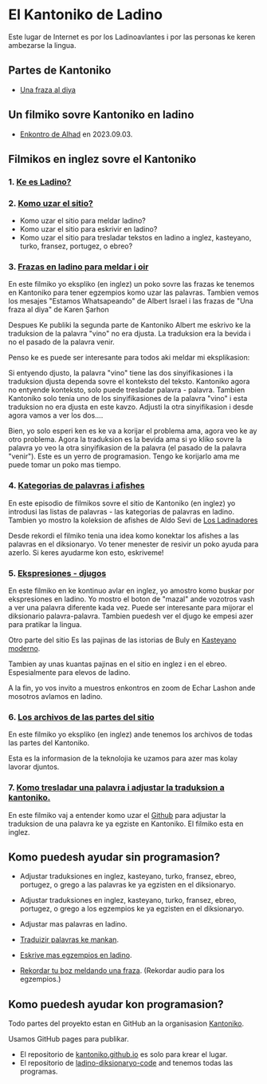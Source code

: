 # El Kantoniko de Ladino

Este lugar de Internet es por los Ladinoavlantes i por las personas ke keren ambezarse la lingua.

## Partes de Kantoniko

* [Una fraza al diya](una-fraza-al-diya)

## Un filmiko sovre Kantoniko en ladino

* [Enkontro de Alhad](https://www.youtube.com/watch?v=B8BeC922reo) en 2023.09.03.

## Filmikos en inglez sovre el Kantoniko

### 1. [Ke es Ladino?](https://youtu.be/-oXEcsfGyAQ)

### 2. [Komo uzar el sitio?](https://youtu.be/xO6fb5SAkYA)

* Komo uzar el sitio para meldar ladino?
* Komo uzar el sitio para eskrivir en ladino?
* Komo uzar el sitio para tresladar tekstos en ladino a inglez, kasteyano, turko, fransez, portugez, o ebreo?

### 3. [Frazas en ladino para meldar i oir ](https://www.youtube.com/watch?v=T_CgIoFAJOs)

En este filmiko yo ekspliko (en inglez) un poko sovre las frazas ke tenemos en Kantoniko para tener egzempios komo uzar las palavras. Tambien vemos los mesajes "Estamos Whatsapeando" de  Albert Israel i las frazas de "Una fraza al diya" de Karen Şarhon


Despues Ke publiki la segunda parte de Kantoniko Albert me eskrivo ke la traduksion de la palavra "vino" no era djusta. La traduksion era la bevida i no el pasado de la palavra venir.


Penso ke es puede ser interesante para todos aki meldar mi eksplikasion:

Si entyendo djusto, la palavra "vino" tiene las dos sinyifikasiones i la traduksion djusta dependa sovre el konteksto del teksto. Kantoniko agora no entyende konteksto, solo puede tresladar palavra - palavra. Tambien Kantoniko solo tenia uno de los sinyifikasiones de la palavra "vino" i esta traduksion no era djusta en este kavzo.  Adjusti la otra sinyifikasion i desde agora vamos a ver los dos....

Bien, yo solo esperi ken es ke va a korijar el problema ama, agora veo ke ay otro problema.
Agora la traduksion es la bevida ama si yo kliko sovre la palavra yo veo la otra sinyifikasion de la palavra (el pasado de la palavra "venir").
Este es un yerro de programasion. Tengo ke korijarlo ama me puede tomar un poko mas tiempo.

### 4. [Kategorias de palavras i afishes](https://youtu.be/sCesj7O4z6E)

En este episodio de filmikos sovre el sitio de Kantoniko (en inglez) yo introdusi las listas de palavras - las kategorias de palavras en ladino.
Tambien yo mostro la koleksion de afishes de Aldo Sevi de [Los Ladinadores](https://www.facebook.com/groups/ladinadores)

Desde rekordi el filmiko tenia una idea komo konektar los afishes a las palavras en el diksionaryo.
Vo tener menester de resivir un poko ayuda para azerlo. Si keres ayudarme kon esto, eskriveme!

### 5. [Ekspresiones - djugos](https://youtu.be/KO3YM1u78r4)

En este filmiko en ke kontinuo avlar en inglez, yo amostro komo buskar por ekspresiones en ladino.
Yo mostro el boton de "mazal" ande vozotros vash a ver una palavra diferente kada vez. Puede ser interesante para mijorar el diksionario palavra-palavra.
Tambien puedesh ver el djugo ke empesi azer para pratikar la lingua.

Otro parte del sitio Es las pajinas de las istorias de Buly en [Kasteyano moderno](https://kantoniko.com/haberes-buenos-de-buly/).

Tambien ay unas kuantas pajinas en el sitio en inglez i en el ebreo. Espesialmente para elevos de ladino.

A la fin, yo vos invito a muestros enkontros en zoom de Echar Lashon ande mosotros avlamos en ladino.

### 6. [Los archivos de las partes del sitio](https://youtu.be/eirWr_w97FM)

En este filmiko yo ekspliko (en inglez) ande tenemos los archivos de todas las partes del Kantoniko.

Esta es la informasion de la teknolojia ke uzamos para azer mas kolay lavorar djuntos.

### 7. [Komo tresladar una palavra i adjustar la traduksion a kantoniko.](https://youtu.be/hHA_GqElleo)

En este filmiko  vaj a entender komo uzar el [Github](https://github.com/) para adjustar la traduksion de una palavra ke ya egziste en Kantoniko. El filmiko esta en inglez.


## Komo puedesh ayudar sin programasion?

* Adjustar traduksiones en inglez, kasteyano, turko, fransez, ebreo, portugez, o grego a las palavras ke ya egzisten en el diksionaryo.
* Adjustar traduksiones en inglez, kasteyano, turko, fransez, ebreo, portugez, o grego a los egzempios ke ya egzisten en el diksionaryo.

* Adjustar mas palavras en ladino.

* [Traduizir palavras ke mankan](traduizir-palavras-ke-mankan).
* [Eskrive mas egzempios en ladino](eskrive-egzempios).
* [Rekordar tu boz meldando una fraza](rekordar-tu-boz-meldando-una-fraza). (Rekordar audio para los egzempios.)

## Komo puedesh ayudar kon programasion?

Todo partes del proyekto estan en GitHub an la organisasion [Kantoniko](https://github.com/kantoniko/).

Usamos GitHub pages para publikar.

* El repositorio de [kantoniko.github.io](https://github.com/kantoniko/kantoniko.github.io/) es solo para krear el lugar.
* El repositorio de [ladino-diksionaryo-code](https://github.com/kantoniko/ladino-diksionaryo-code/) and tenemos todas las programas.



